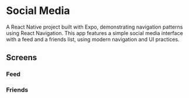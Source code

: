 # Social Media 

A React Native project built with Expo, demonstrating navigation patterns using React Navigation. This app features a simple social media interface with a feed and a friends list, using modern navigation and UI practices.

## Screens

### Feed

### Friends
